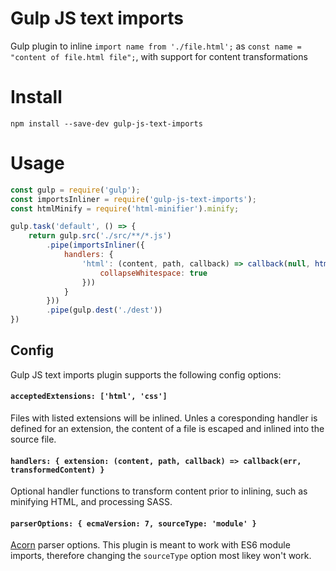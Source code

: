 # Gulp JS text imports
Gulp plugin to inline `import name from './file.html';` as `const name = "content of file.html file";`, with support for content transformations

# Install
```
npm install --save-dev gulp-js-text-imports
```

# Usage
```js
const gulp = require('gulp');
const importsInliner = require('gulp-js-text-imports');
const htmlMinify = require('html-minifier').minify;

gulp.task('default', () => {
    return gulp.src('./src/**/*.js')
        .pipe(importsInliner({
            handlers: {
                'html': (content, path, callback) => callback(null, htmlMinify(content, {
                    collapseWhitespace: true
                }))
            }
        }))
        .pipe(gulp.dest('./dest'))
})
```

## Config
Gulp JS text imports plugin supports the following config options:

#### `acceptedExtensions: ['html', 'css']`
Files with listed extensions will be inlined. Unles a coresponding handler is defined for an extension, the content of a file is escaped and inlined into the source file.

#### `handlers: { extension: (content, path, callback) => callback(err, transformedContent) }`
Optional handler functions to transform content prior to inlining, such as minifying HTML, and processing SASS.

#### `parserOptions: { ecmaVersion: 7, sourceType: 'module' }`
[Acorn](https://github.com/ternjs/acorn) parser options. This plugin is meant to work with ES6 module imports, therefore changing the `sourceType` option most likey won't work.